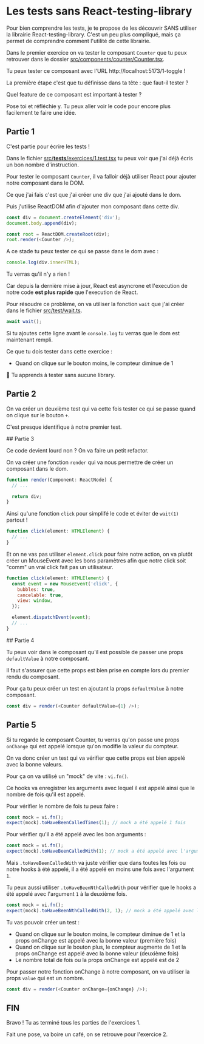 # Les tests sans React-testing-library

Pour bien comprendre les tests, je te propose de les découvrir SANS utiliser la
librairie React-testing-library. C'est un peu plus compliqué, mais ça permet de
comprendre comment l'utilité de cette librairie.

Dans le premier exercice on va tester le composant `Counter` que tu peux retrouver dans
le dossier [src/components/counter/Counter.tsx](src/components/counter/Counter.tsx).

Tu peux tester ce composant avec l'URL http://localhost:5173/1-toggle !

La première étape c'est que tu définisse dans ta tête : que faut-il tester ?

Quel feature de ce composant est important à tester ?

Pose toi et réfléchie y. Tu peux aller voir le code pour encore plus facilement te
faire une idée.

## Partie 1

C'est partie pour écrire les tests !

Dans le fichier [src/**tests**/exercices/1.test.tsx](src/__tests__/exercices/1.test.tsx)
tu peux voir que j'ai déjà écris un bon nombre d'instruction.

Pour tester le composant `Counter`, il va falloir déjà utiliser React pour ajouter
notre composant dans le DOM.

Ce que j'ai fais c'est que j'ai créer une div que j'ai ajouté dans le dom.

Puis j'utilise ReactDOM afin d'ajouter mon composant dans cette div.

```js
const div = document.createElement('div');
document.body.append(div);

const root = ReactDOM.createRoot(div);
root.render(<Counter />);
```

A ce stade tu peux tester ce qui se passe dans le dom avec :

```js
console.log(div.innerHTML);
```

Tu verras qu'il n'y a rien !

Car depuis la dernière mise à jour, React est asyncrone et l'execution de notre code
**est plus rapide** que l'execution de React.

Pour résoudre ce problème, on va utiliser la fonction `wait` que j'ai créer dans le fichier [src/test/wait.ts](src/test/wait.ts).

```js
await wait();
```

Si tu ajoutes cette ligne avant le `console.log` tu verras que le dom est maintenant
rempli.

Ce que tu dois tester dans cette exercice :

- Quand on clique sur le bouton moins, le compteur diminue de 1

💌 Tu apprends à tester sans aucune library.

## Partie 2

On va créer un deuxième test qui va cette fois tester ce qui se passe quand on clique
sur le bouton `+`.

C'est presque identifique à notre premier test.

## Partie 3

Ce code devient lourd non ? On va faire un petit refactor.

On va créer une fonction `render` qui va nous permettre de créer un composant dans le
dom.

```js
function render(Component: ReactNode) {
  // ...

  return div;
}
```

Ainsi qu'une fonction `click` pour simplifé le code et éviter de `wait(1)` partout !

```js
function click(element: HTMLElement) {
  // ...
}
```

Et on ne vas pas utiliser `element.click` pour faire notre action, on va plutôt
créer un MouseEvent avec les bons paramètres afin que notre click soit "comm" un vrai
click fait pas un utilisateur.

```js
function click(element: HTMLElement) {
  const event = new MouseEvent('click', {
    bubbles: true,
    cancelable: true,
    view: window,
  });

  element.dispatchEvent(event);
  // ...
}
```

## Partie 4

Tu peux voir dans le composant qu'il est possible de passer une props `defaultValue` à notre composant.

Il faut s'assurer que cette props est bien prise en compte lors du premier rendu du composant.

Pour ça tu peux créer un test en ajoutant la props `defaultValue` à notre composant.

```js
const div = render(<Counter defaultValue={1} />);
```

## Partie 5

Si tu regarde le composant Counter, tu verras qu'on passe une props `onChange` qui est
appelé lorsque qu'on modifie la valeur du compteur.

On va donc créer un test qui va vérifier que cette props est bien appelé avec la bonne
valeurs.

Pour ça on va utilisé un "mock" de vite : `vi.fn()`.

Ce hooks va enregistrer les arguments avec lequel il est appelé ainsi que le nombre
de fois qu'il est appelé.

Pour vérifier le nombre de fois tu peux faire :

```js
const mock = vi.fn();
expect(mock).toHaveBeenCalledTimes(1); // mock a été appelé 1 fois
```

Pour vérifier qu'il a été appelé avec les bon arguments :

```js
const mock = vi.fn();
expect(mock).toHaveBeenCalledWith(1); // mock a été appelé avec l'argument 1
```

Mais `.toHaveBeenCalledWith` va juste vérifier que dans toutes les fois ou notre hooks
à été appelé, il a été appelé en moins une fois avec l'argument `1`.

Tu peux aussi utiliser `.toHaveBeenNthCalledWith` pour vérifier que le hooks a été
appelé avec l'argument `1` à la deuxième fois.

```js
const mock = vi.fn();
expect(mock).toHaveBeenNthCalledWith(2, 1); // mock a été appelé avec l'argument 1 à la deuxième fois
```

Tu vas pouvoir créer un test :

- Quand on clique sur le bouton moins, le compteur diminue de 1 et la props onChange est appelé avec la bonne valeur (première fois)
- Quand on clique sur le bouton plus, le compteur augmente de 1 et la props onChange est appelé avec la bonne valeur (deuxième fois)
- Le nombre total de fois ou la props onChange est appelé est de 2

Pour passer notre fonction onChange à notre composant, on va utiliser la props `value` qui est un nombre.

```js
const div = render(<Counter onChange={onChange} />);
```

## FIN

Bravo ! Tu as terminé tous les parties de l'exercices 1.

Fait une pose, va boire un café, on se retrouve pour l'exercice 2.
